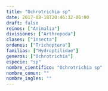 ```yaml
---
title: "Ochrotrichia sp"
date: 2017-08-18T20:46:32-06:00
draft: false
reinos: ["Animalia"]
divisiones: ["Arthropoda"]
clases: ["Insecta"]
ordenes: ["﻿Trichoptera"]
familias: ["Hydroptilidae"]
generos: ["Ochrotrichia"]
especie: "sp"
nombre_cientifico: "Ochrotrichia sp"
nombre_comun: ""
nombre_ingles: ""
---
```

